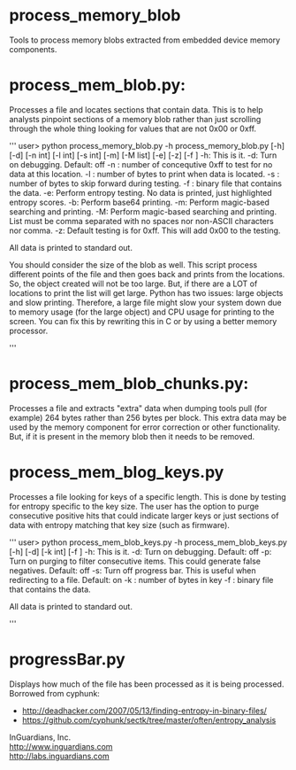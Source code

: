 process_memory_blob
===================

Tools to process memory blobs extracted from embedded device memory components.

# process_mem_blob.py: 
Processes a file and locates sections that contain data. This is to help analysts pinpoint sections of a memory blob rather than just scrolling through the whole thing looking for values that are not 0x00 or 0xff.

'''
user> python process_memory_blob.py -h
process_memory_blob.py [-h] [-d] [-n int] [-l int] [-s int] [-m] [-M list] [-e] [-z] [-f <binary file>]
    -h: This is it.
    -d: Turn on debugging.  Default: off
    -n <int>: number of concequtive 0xff to test for no data at this location.
    -l <int>: number of bytes to print when data is located.
    -s <int>: number of bytes to skip forward during testing.
    -f <binary file>: binary file that contains the data.
    -e: Perform entropy testing.  No data is printed, just highlighted entropy scores.
    -b: Perform base64 printing.
    -m: Perform magic-based searching and printing.
    -M: Perform magic-based searching and printing. List must be comma separated with no spaces nor non-ASCII characters nor comma.
    -z: Default testing is for 0xff.  This will add 0x00 to the testing.

All data is printed to standard out.

You should consider the size of the blob as well.  This script process different points
of the file and then goes back and prints from the locations.  So, the object created
will not be too large.  But, if there are a LOT of locations to print the list will
get large.  Python has two issues: large objects and slow printing.  Therefore, a large
file might slow your system down due to memory usage (for the large object) and CPU
usage for printing to the screen.  You can fix this by rewriting this in C or by
using a better memory processor.

'''

# process_mem_blob_chunks.py: 
Processes a file and extracts "extra" data when dumping tools pull (for example) 264 bytes rather than 256 bytes per block. This extra data may be used by the memory component for error correction or other functionality. But, if it is present in the memory blob then it needs to be removed.

# process_mem_blog_keys.py
Processes a file looking for keys of a specific length. This is done by testing for entropy specific to the key size. The user has the option to purge consecutive positive hits that could indicate larger keys or just sections of data with entropy matching that key size (such as firmware).

'''
user> python process_mem_blob_keys.py -h
process_mem_blob_keys.py [-h] [-d] [-k int] [-f <binary file>]
    -h: This is it.
    -d: Turn on debugging.  Default: off
    -p: Turn on purging to filter consecutive items. This could generate false negatives.  Default: off
    -s: Turn off progress bar. This is useful when redirecting to a file.  Default: on
    -k <int>: number of bytes in key
    -f <binary file>: binary file that contains the data.

All data is printed to standard out.

'''

# progressBar.py
Displays how much of the file has been processed as it is being processed. Borrowed from cyphunk:

- http://deadhacker.com/2007/05/13/finding-entropy-in-binary-files/
- https://github.com/cyphunk/sectk/tree/master/often/entropy_analysis


InGuardians, Inc.<br>
http://www.inguardians.com<br>
http://labs.inguardians.com<br>
